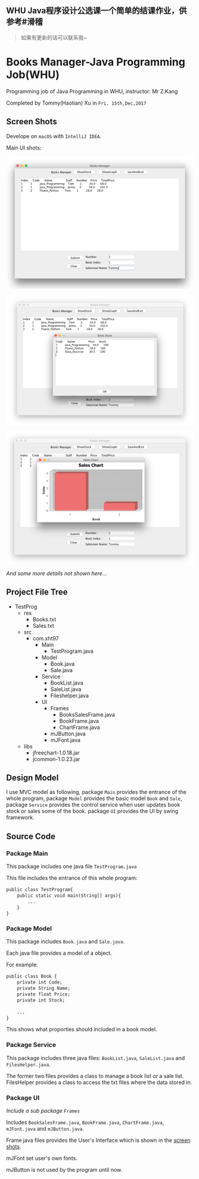 ## WHU Java程序设计公选课一个简单的结课作业，供参考#滑稽
> 如果有更新的话可以联系我~





# Books Manager-Java Programming Job(WHU)

Programming job of Java Programming in WHU, instructor: Mr Z.Kang

Completed by Tommy(Haotian) Xu in `Fri. 15th,Dec,2017`

## Screen Shots

<span id="screen_shots">Develope on `macOS` with `IntelliJ IDEA`.</span>

Main UI shots:

![](pic1.png)

![](pic2.png)

![](pic3.png)

*And some more details not shown here...*

## Project File Tree

<span id="project_file_tree"></span>

- TestProg
	- res
		- Books.txt
		- Sales.txt
	- src
		- com.xht97
			- Main
				- TestProgram.java
			- Model
				- Book.java
				- Sale.java
			- Service
				- BookList.java
				- SaleList.java
				- Fileshelper.java
			- UI
				- Frames
					- BooksSalesFrame.java
					- BookFrame.java
					- ChartFrame.java
				- mJButton.java
				- mJFont.java
	- libs
		- jfreechart-1.0.18.jar
		- jcommon-1.0.23.jar

## Design Model

<span id="design_model"></span>

I use MVC model as following, package `Main` provides the entrance of the whole program, package `Model` provides the basic model `Book` and `Sale`, package `Service` provides the control service when user updates book stock or sales some of the book. package `UI` provides the UI by swing framework.

## Source Code

<span id="source_code"></span>

### Package Main

This package includes one java file `TestProgram.java`

This file includes the entrance of this whole program:

	public class TestProgram{
		public static void main(String[] args){
			...
		}
	}
	
### Package Model

This package includes `Book.java` and `Sale.java`.

Each java file provides a model of a object.

For example:

	public class Book {
   		private int Code;
    	private String Name;
    	private float Price;
    	private int Stock;
		
		...
	}

This shows what proporties should included in a book model.

### Package Service

This package includes three java files: `BookList.java`, `SaleList.java` and `FilesHelper.java`.

The former two files provides a class to manage a book list or a sale list. FilesHelper provides a class to access the txt files where the data stored in.

### Package UI

*Include a sub package `Frames`*

Includes `BookSalesFrame.java`, `BookFrame.java`, `ChartFrame.java`, `mJFont.java` and `mJButton.java`.

Frame java files provides the User's Interface which is shown in the [screen shots](#screen_shots).

mJFont set user's own fonts.

mJButton is not used by the program until now.
